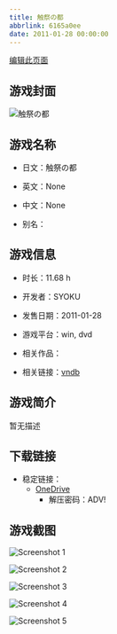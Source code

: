 ```yaml
---
title: 触祭の都
abbrlink: 6165a0ee
date: 2011-01-28 00:00:00
---
```

[编辑此页面](https://github.com/ACG-3/ADV3-source/blob/main/source/_posts/games/%E8%A7%A6%E7%A5%AD%E3%81%AE%E9%83%BD.md)

## 游戏封面

![触祭の都](https://pan.timero.xyz/d/onedrive/img_lib_001/%E8%A7%A6%E7%A5%AD%E3%81%AE%E9%83%BD_cover.avif)


## 游戏名称

- 日文：触祭の都
- 英文：None
- 中文：None

- 别名：


## 游戏信息

- 时长：11.68 h
- 开发者：SYOKU
- 发售日期：2011-01-28
- 游戏平台：win, dvd
- 相关作品：

- 相关链接：[vndb](https://vndb.org/v6021)


## 游戏简介

暂无描述


## 下载链接

- 稳定链接：
    - [OneDrive](https://pan.timero.xyz/onedrive/adv_lib_001/%E8%A7%A6%E7%A5%AD%E3%81%AE%E9%83%BD)
        - 解压密码：ADV!



## 游戏截图


![Screenshot 1](https://pan.timero.xyz/d/onedrive/img_lib_001/%E8%A7%A6%E7%A5%AD%E3%81%AE%E9%83%BD_Screenshot_1.avif)

![Screenshot 2](https://pan.timero.xyz/d/onedrive/img_lib_001/%E8%A7%A6%E7%A5%AD%E3%81%AE%E9%83%BD_Screenshot_2.avif)

![Screenshot 3](https://pan.timero.xyz/d/onedrive/img_lib_001/%E8%A7%A6%E7%A5%AD%E3%81%AE%E9%83%BD_Screenshot_3.avif)

![Screenshot 4](https://pan.timero.xyz/d/onedrive/img_lib_001/%E8%A7%A6%E7%A5%AD%E3%81%AE%E9%83%BD_Screenshot_4.avif)

![Screenshot 5](https://pan.timero.xyz/d/onedrive/img_lib_001/%E8%A7%A6%E7%A5%AD%E3%81%AE%E9%83%BD_Screenshot_5.avif)

